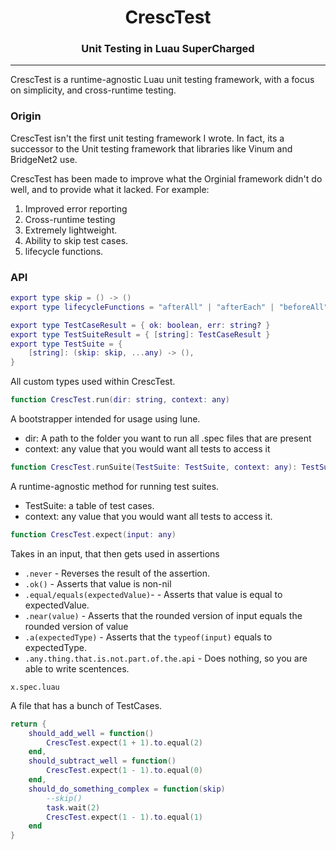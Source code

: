 <h1 align="center">
	CrescTest
</h1>
<h3 align="center">
	Unit Testing in Luau SuperCharged
</h3>

____

CrescTest is a runtime-agnostic Luau unit testing framework, with a focus on simplicity, and cross-runtime testing. 

### Origin
CrescTest isn't the first unit testing framework I wrote. In fact, its a successor to the Unit testing framework that libraries like Vinum and BridgeNet2 use.

CrescTest has been made to improve what the Orginial framework didn't do well,  and to provide what it lacked.
For example:
1. Improved error reporting
2. Cross-runtime testing
3. Extremely lightweight.
4. Ability to skip test cases.
5. lifecycle functions.

### API

```lua
export type skip = () -> ()
export type lifecycleFunctions = "afterAll" | "afterEach" | "beforeAll" | "beforeEach"

export type TestCaseResult = { ok: boolean, err: string? }
export type TestSuiteResult = { [string]: TestCaseResult }
export type TestSuite = {
	[string]: (skip: skip, ...any) -> (),
}
```
All custom types used within CrescTest.

```lua
function CrescTest.run(dir: string, context: any)
```

A bootstrapper intended for usage using lune.

* dir: A path to the folder you want to run all .spec files that are present
* context: any value that you would want all tests to access it

```lua
function CrescTest.runSuite(TestSuite: TestSuite, context: any): TestSuiteResult
```

A runtime-agnostic method for running test suites.

* TestSuite: a table of test cases.
* context: any value that you would want all tests to access it.

```lua
function CrescTest.expect(input: any)
```
Takes in an input, that then gets used in assertions

* `.never` - Reverses the result of the assertion.
* `.ok()` - Asserts that value is non-nil
* `.equal/equals(expectedValue)`-  - Asserts that value is equal to expectedValue.
* `.near(value)` - Asserts that the rounded version of input equals the rounded version of value
* `.a(expectedType)` - Asserts that the `typeof(input)` equals to expectedType.
* `.any.thing.that.is.not.part.of.the.api` - Does nothing, so you are able to write scentences.

```
x.spec.luau
```

A file that has a bunch of TestCases. 
```lua
return {
    should_add_well = function()
        CrescTest.expect(1 + 1).to.equal(2)
    end,
    should_subtract_well = function()
        CrescTest.expect(1 - 1).to.equal(0)
    end,
    should_do_something_complex = function(skip)
        --skip()
        task.wait(2)
        CrescTest.expect(1 - 1).to.equal(1)
    end
}
```